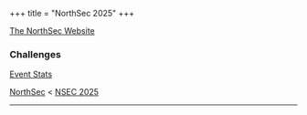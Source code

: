+++
title = "NorthSec 2025"
+++

[The NorthSec Website](https://nsec.io)

### Challenges

[Event Stats](readme)

[NorthSec](..) < [NSEC 2025](.)

---
